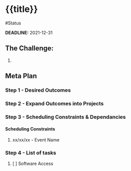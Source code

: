 # {{title}}
 #Status

**DEADLINE:** 2021-12-31

## The Challenge:

1.  
    
## Meta Plan
### Step 1 - Desired Outcomes

### Step 2 - Expand Outcomes into Projects

### Step 3 -  Scheduling Constraints & Dependancies
#### Scheduling Constraints
1. xx/xx/xx - Event Name


### Step 4 - List of tasks
1. [ ] Software Access
	